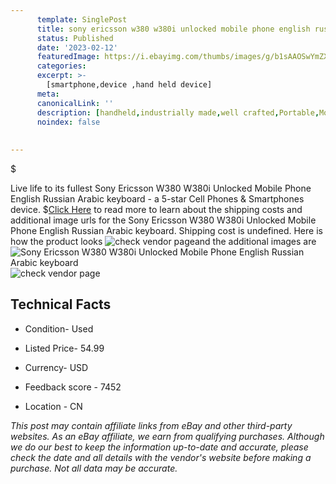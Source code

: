 ```yaml
---
      template: SinglePost
      title: sony ericsson w380 w380i unlocked mobile phone english russian arabic keyboard
      status: Published
      date: '2023-02-12'
      featuredImage: https://i.ebayimg.com/thumbs/images/g/b1sAAOSwYmZXFz1t/s-l225.jpg
      categories: 
      excerpt: >-
        [smartphone,device ,hand held device]
      meta:
      canonicalLink: ''
      description: [handheld,industrially made,well crafted,Portable,Mobile,Compact,Convenient,Lightweight,Maneuverable,Man-portable,Miniature,Carriable,Hand-held,Light,Holdable,Transportable,Mobile device,Pocket-sized,On-the-go,Wireless,Cordless,Compact size,Convenient size, smartphone,device ,hand held device]
      noindex: false
      
        
---
```

$

Live life to its fullest Sony Ericsson W380 W380i Unlocked Mobile Phone English Russian Arabic keyboard - a 5-star Cell Phones & Smartphones device.
$[Click Here](https://www.ebay.com/itm/333825866010?hash=item4db992791a%3Ag%3Ab1sAAOSwYmZXFz1t&mkevt=1&mkcid=1&mkrid=711-53200-19255-0&campid=%253CePNCampaignId%253E&customid=%253CreferenceId%253E&toolid=10049) to read more to learn about the shipping costs and additional image urls for the Sony Ericsson W380 W380i Unlocked Mobile Phone English Russian Arabic keyboard. Shipping cost is undefined. Here is how the product looks ![check vendor page](https://i.ebayimg.com/thumbs/images/g/b1sAAOSwYmZXFz1t/s-l225.jpg)and the additional images are![Sony Ericsson W380 W380i Unlocked Mobile Phone English Russian Arabic keyboard](https://i.ebayimg.com/images/g/b1sAAOSwYmZXFz1t/s-l960.jpg)![check vendor page](https://origin-galleryplus.ebayimg.com/ws/web/333825866010_2_0_1/225x225.jpg,https://origin-galleryplus.ebayimg.com/ws/web/333825866010_3_0_1/225x225.jpg,https://origin-galleryplus.ebayimg.com/ws/web/333825866010_4_0_1/225x225.jpg)



 ## Technical Facts 



     
      

 - Condition- Used 


      

 - Listed Price- 54.99 


      

 - Currency- USD 


      

 - Feedback score - 7452 


      

 - Location - CN 


      
      

 *_This post may contain affiliate links from eBay and other third-party websites. As an eBay affiliate, we earn from qualifying purchases. Although we do our best to keep the information up-to-date and accurate, please check the date and all details with the vendor's website before making a purchase. Not all data may be accurate._*






